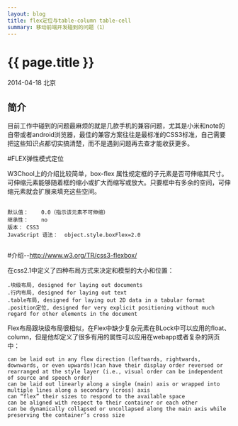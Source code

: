 ```yaml
---
layout: blog
title: flex定位与table-column table-cell
summary: 移动前端开发碰到的问题（1）
---
```


# {{ page.title }}

2014-04-18 北京 

## 简介

目前工作中碰到的问题最麻烦的就是几款手机的兼容问题，尤其是小米和note的自带或者android浏览器，最佳的兼容方案往往是最标准的CSS3标准，自己需要把这些知识点都切实搞清楚，而不是遇到问题再去查才能收获更多。

#FLEX弹性模式定位

W3Chool上的介绍比较简单，box-flex 属性规定框的子元素是否可伸缩其尺寸。可伸缩元素能够随着框的缩小或扩大而缩写或放大。只要框中有多余的空间，可伸缩元素就会扩展来填充这些空间。

`````

默认值：	0.0（指示该元素不可伸缩）
继承性：	no
版本：	CSS3
JavaScript 语法：	object.style.boxFlex=2.0


`````
#介绍--http://www.w3.org/TR/css3-flexbox/

在css2.1中定义了四种布局方式来决定和模型的大小和位置：

`````
.块级布局, designed for laying out documents
.行内布局, designed for laying out text
.table布局, designed for laying out 2D data in a tabular format
.position定位, designed for very explicit positioning without much regard for other elements in the document

`````
Flex布局跟块级布局很相似，在Flex中缺少复杂元素在BLock中可以应用的float、column，但是他却定义了很多有用的属性可以应用在webapp或者复杂的网页中：

`````
can be laid out in any flow direction (leftwards, rightwards, downwards, or even upwards!)can have their display order reversed or rearranged at the style layer (i.e., visual order can be independent of source and speech order)
can be laid out linearly along a single (main) axis or wrapped into multiple lines along a secondary (cross) axis
can “flex” their sizes to respond to the available space
can be aligned with respect to their container or each other
can be dynamically collapsed or uncollapsed along the main axis while preserving the container’s cross size
`````